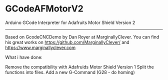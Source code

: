 GCodeAFMotorV2
==============

Arduino GCode Interpreter for Adafruits Motor Shield Version 2

--------------

Based on GcodeCNCDemo by Dan Royer at MarginallyClever.
You can find his great works on https://github.com/MarginallyClever/
and https://www.marginallyclever.com

What i have done:

Remove the compatibility with Adafruids Motor Shield Version 1
Split the functions into files.
Add a new G-Command (G28 - do homing)
